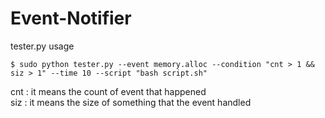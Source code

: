 # Event-Notifier

tester.py usage

    $ sudo python tester.py --event memory.alloc --condition "cnt > 1 && siz > 1" --time 10 --script "bash script.sh"

cnt : it means the count of event that happened  
siz : it means the size of something that the event handled
